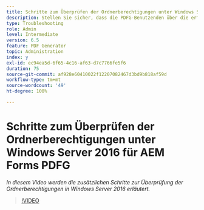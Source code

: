 ```yaml
---
title: Schritte zum Überprüfen der Ordnerberechtigungen unter Windows Server 2016
description: Stellen Sie sicher, dass die PDFG-Benutzenden über die erforderlichen Ordnerberechtigungen unter Windows Server 2016 verfügen
type: Troubleshooting
role: Admin
level: Intermediate
version: 6.5
feature: PDF Generator
topic: Administration
index: y
exl-id: ec94ea5d-6f65-4c16-af63-d7c7766fe5f6
duration: 75
source-git-commit: af928e60410022f12207082467d3bd9b818af59d
workflow-type: tm+mt
source-wordcount: '49'
ht-degree: 100%

---
```


# Schritte zum Überprüfen der Ordnerberechtigungen unter Windows Server 2016 für AEM Forms PDFG

*In diesem Video werden die zusätzlichen Schritte zur Überprüfung der Ordnerberechtigungen in Windows Server 2016 erläutert.*

>[!VIDEO](https://video.tv.adobe.com/v/335519?quality=12&learn=on)
